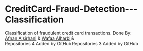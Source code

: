 # CreditCard-Fraud-Detection---Classification
Classification of fraudulent credit card transactions.
Done By:
 <br/>
 [Afnan Alsirhani](https://github.com/AfnanAlsirhani) &  [Wafaa Alharbi](https://github.com/Wafaa-Alharbi) &
  <br/>
Repositories
4
Added by GitHub
Repositories
3
Added by GitHub
